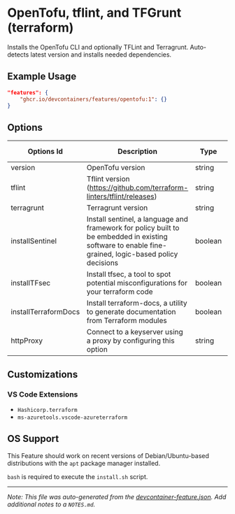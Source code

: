 
# OpenTofu, tflint, and TFGrunt (terraform)

Installs the OpenTofu CLI and optionally TFLint and Terragrunt. Auto-detects latest version and installs needed dependencies.

## Example Usage

```json
"features": {
    "ghcr.io/devcontainers/features/opentofu:1": {}
}
```

## Options

| Options Id | Description | Type | Default Value |
|-----|-----|-----|-----|
| version | OpenTofu version | string | latest |
| tflint | Tflint version (https://github.com/terraform-linters/tflint/releases) | string | latest |
| terragrunt | Terragrunt version | string | latest |
| installSentinel | Install sentinel, a language and framework for policy built to be embedded in existing software to enable fine-grained, logic-based policy decisions | boolean | false |
| installTFsec | Install tfsec, a tool to spot potential misconfigurations for your terraform code | boolean | false |
| installTerraformDocs | Install terraform-docs, a utility to generate documentation from Terraform modules | boolean | false |
| httpProxy | Connect to a keyserver using a proxy by configuring this option | string | - |

## Customizations

### VS Code Extensions

- `Hashicorp.terraform`
- `ms-azuretools.vscode-azureterraform`



## OS Support

This Feature should work on recent versions of Debian/Ubuntu-based distributions with the `apt` package manager installed.

`bash` is required to execute the `install.sh` script.


---

_Note: This file was auto-generated from the [devcontainer-feature.json](https://github.com/devcontainers/features/blob/main/src/opentofu/devcontainer-feature.json).  Add additional notes to a `NOTES.md`._
